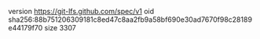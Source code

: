 version https://git-lfs.github.com/spec/v1
oid sha256:88b751206309181c8ed47c8aa2fb9a58bf690e30ad7670f98c28189e44179f70
size 3307
